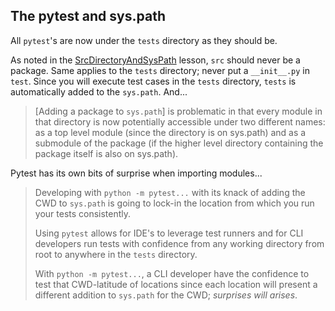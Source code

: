 ## The pytest and sys.path
[The pytest and sys.path]: #the-pytest-and-syspath
All `pytest`'s are now under the `tests` directory as they should be.

As noted in the [SrcDirectoryAndSysPath](./SrcDirectoryAndSysPath.md)
lesson, `src` should never be a package. Same applies to the `tests`
directory; never put a `__init__.py` in `test`. Since you will execute
test cases in the `tests` directory, `tests` is automatically added to
the `sys.path`. And...

> \[Adding a package to `sys.path`] is problematic in that every module
> in that directory is now potentially accessible under two different
> names: as a top level module (since the directory is on sys.path) and
> as a submodule of the package (if the higher level directory
> containing the package itself is also on sys.path).

Pytest has its own bits of surprise when importing modules...

> Developing with `python -m pytest...` with its knack of adding the CWD
> to `sys.path` is going to lock-in the location from which you run your
> tests consistently.
>
> Using `pytest` allows for IDE's to leverage test runners and for CLI
> developers run tests with confidence from any working directory from
> root to anywhere in the `tests` directory.
>
> With `python -m pytest...`, a CLI developer have the confidence to
> test that CWD-latitude of locations since each location will present
> a different addition to `sys.path` for the CWD; *surprises will
> arises*.
